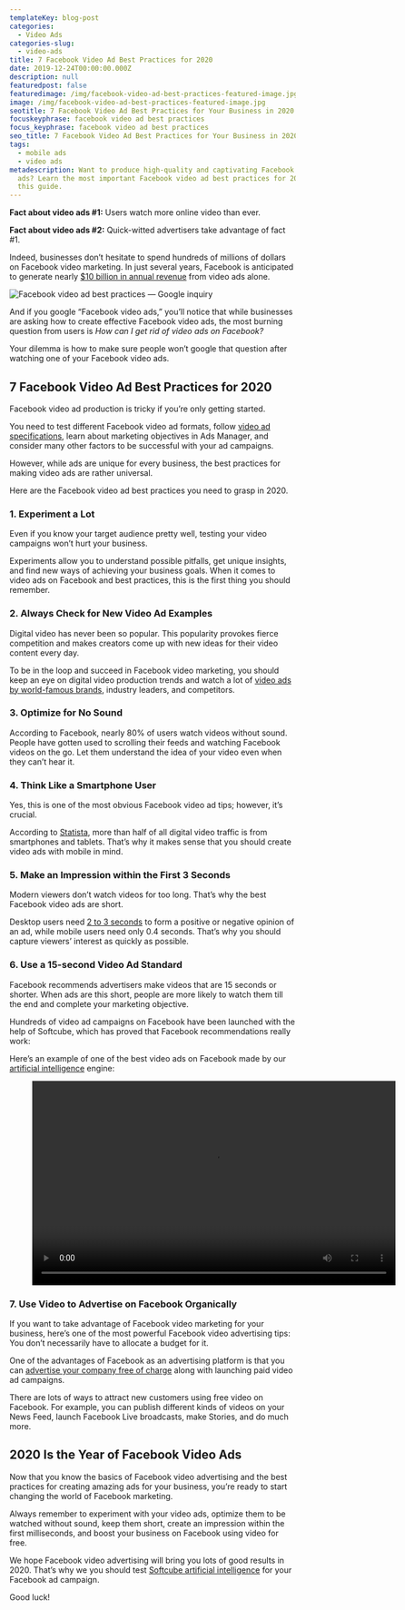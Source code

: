 ```yaml
---
templateKey: blog-post
categories:
  - Video Ads
categories-slug:
  - video-ads
title: 7 Facebook Video Ad Best Practices for 2020
date: 2019-12-24T00:00:00.000Z
description: null
featuredpost: false
featuredimage: /img/facebook-video-ad-best-practices-featured-image.jpg
image: /img/facebook-video-ad-best-practices-featured-image.jpg
seotitle: 7 Facebook Video Ad Best Practices for Your Business in 2020
focuskeyphrase: facebook video ad best practices
focus_keyphrase: facebook video ad best practices
seo_title: 7 Facebook Video Ad Best Practices for Your Business in 2020
tags:
  - mobile ads
  - video ads
metadescription: Want to produce high-quality and captivating Facebook video
  ads? Learn the most important Facebook video ad best practices for 2020 in
  this guide.
---
```

<!--StartFragment-->

**Fact about video ads #1:** Users watch more online video than ever. 

**Fact about video ads #2:** Quick-witted advertisers take advantage of fact #1.

Indeed, businesses don’t hesitate to spend hundreds of millions of dollars on Facebook video marketing. In just several years, Facebook is anticipated to generate nearly [$10 billion in annual revenue](https://softcube.com/70-video-marketing-statistics-for-2020/) from video ads alone.

![Facebook video ad best practices — Google inquiry](/img/facebook-video-ad-best-practices-google-inquiry.jpg)

And if you google “Facebook video ads,” you’ll notice that while businesses are asking how to create effective Facebook video ads, the most burning question from users is *How can I get rid of video ads on Facebook?*

Your dilemma is how to make sure people won’t google that question after watching one of your Facebook video ads.

## 7 Facebook Video Ad Best Practices for 2020

Facebook video ad production is tricky if you’re only getting started. 

You need to test different Facebook video ad formats, follow [video ad specifications](https://softcube.com/questions-about-facebook-video-ad-specs/), learn about marketing objectives in Ads Manager, and consider many other factors to be successful with your ad campaigns.

However, while ads are unique for every business, the best practices for making video ads are rather universal. 

Here are the Facebook video ad best practices you need to grasp in 2020.

### 1. **Experiment a Lot**

Even if you know your target audience pretty well, testing your video campaigns won’t hurt your business. 

Experiments allow you to understand possible pitfalls, get unique insights, and find new ways of achieving your business goals. When it comes to video ads on Facebook and best practices, this is the first thing you should remember.

### 2. **Always Check for New Video Ad Examples**

Digital video has never been so popular. This popularity provokes fierce competition and makes creators come up with new ideas for their video content every day.

To be in the loop and succeed in Facebook video marketing, you should keep an eye on digital video production trends and watch a lot of [video ads by world-famous brands](https://softcube.com/best-facebook-video-ad-examples-2019/), industry leaders, and competitors.

### 3. **Optimize for No Sound**

According to Facebook, nearly 80% of users watch videos without sound. People have gotten used to scrolling their feeds and watching Facebook videos on the go. Let them understand the idea of your video even when they can’t hear it.

### 4. **Think Like a Smartphone User**

Yes, this is one of the most obvious Facebook video ad tips; however, it’s crucial.

According to [Statista](https://www.statista.com/statistics/647347/smartphone-video-views-share/), more than half of all digital video traffic is from smartphones and tablets. That’s why it makes sense that you should create video ads with mobile in mind.

### 5. **Make an Impression within the First 3 Seconds**

Modern viewers don’t watch videos for too long. That’s why the best Facebook video ads are short.

Desktop users need [2 to 3 seconds](https://mmaglobal.com/news/mobile-marketing-association-reveal-brands-need-first-second-strategy/) to form a positive or negative opinion of an ad, while mobile users need only 0.4 seconds. That’s why you should capture viewers’ interest as quickly as possible.

### 6. **Use a 15-second Video Ad Standard**

Facebook recommends advertisers make videos that are 15 seconds or shorter. When ads are this short, people are more likely to watch them till the end and complete your marketing objective. 

Hundreds of video ad campaigns on Facebook have been launched with the help of Softcube, which has proved that Facebook recommendations really work:

Here’s an example of one of the best video ads on Facebook made by our [artificial intelligence](softcube.com) engine:

<figure class="wp-block-video aligncenter"><video controls autoplay="autoplay" loop="loop" width="640" height="360"src="https://video.softcube.com/media/10d0046c57fe2d17fe05c75a0394341f.mp4"></video></figure>

### 7. **Use Video to Advertise on Facebook Organically**

If you want to take advantage of Facebook video marketing for your business, here’s one of the most powerful Facebook video advertising tips: You don’t necessarily have to allocate a budget for it.

One of the advantages of Facebook as an advertising platform is that you can [advertise your company free of charge](https://softcube.com/how-to-advertise-on-facebook-for-free/) along with launching paid video ad campaigns.

There are lots of ways to attract new customers using free video on Facebook. For example, you can publish different kinds of videos on your News Feed, launch Facebook Live broadcasts, make Stories, and do much more.

## 2020 Is the Year of Facebook Video Ads

Now that you know the basics of Facebook video advertising and the best practices for creating amazing ads for your business, you’re ready to start changing the world of Facebook marketing.

Always remember to experiment with your video ads, optimize them to be watched without sound, keep them short, create an impression within the first milliseconds, and boost your business on Facebook using video for free.

We hope Facebook video advertising will bring you lots of good results in 2020. That’s why we you should test [Softcube artificial intelligence](https://softcube.com/) for your Facebook ad campaign.

Good luck!